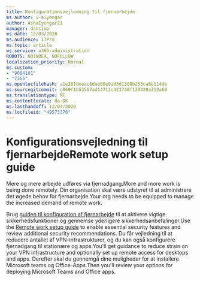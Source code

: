 ```yaml
---
title: Konfigurationsvejledning til fjernarbejde
ms.author: v-aiyengar
author: AshaIyengar21
manager: dansimp
ms.date: 12/03/2020
ms.audience: ITPro
ms.topic: article
ms.service: o365-administration
ROBOTS: NOINDEX, NOFOLLOW
localization_priority: Normal
ms.custom:
- "9004181"
- "7355"
ms.openlocfilehash: a1e26fdeeac6dae00e9ad3d1308b253ca6b114de
ms.sourcegitcommit: c069f1b53567ad14711c423740f120439a312a60
ms.translationtype: MT
ms.contentlocale: da-DK
ms.lasthandoff: 12/04/2020
ms.locfileid: "49573376"
---
```

# <a name="remote-work-setup-guide"></a><span data-ttu-id="ef677-102">Konfigurationsvejledning til fjernarbejde</span><span class="sxs-lookup"><span data-stu-id="ef677-102">Remote work setup guide</span></span>

<span data-ttu-id="ef677-103">Mere og mere arbejde udføres via fjernadgang.</span><span class="sxs-lookup"><span data-stu-id="ef677-103">More and more work is being done remotely.</span></span> <span data-ttu-id="ef677-104">Din organisation skal være udstyret til at administrere det øgede behov for fjernarbejde.</span><span class="sxs-lookup"><span data-stu-id="ef677-104">Your org needs to be equipped to manage the increased demand of remote work.</span></span>

<span data-ttu-id="ef677-105">Brug [guiden til konfiguration af fjernarbejde](https://go.microsoft.com/fwlink/?linkid=2142062) til at aktivere vigtige sikkerhedsfunktioner og gennemse yderligere sikkerhedsanbefalinger.</span><span class="sxs-lookup"><span data-stu-id="ef677-105">Use the [Remote work setup guide](https://go.microsoft.com/fwlink/?linkid=2142062) to enable essential security features and review additional security recommendations.</span></span> <span data-ttu-id="ef677-106">Du får vejledning til at reducere antallet af VPN-infrastrukturer, og du kan også konfigurere fjernadgang til stationære og apps.</span><span class="sxs-lookup"><span data-stu-id="ef677-106">You'll get guidance to reduce strain on your VPN infrastructure and optionally set up remote access for desktops and apps.</span></span> <span data-ttu-id="ef677-107">Derefter skal du gennemgå dine muligheder for at installere Microsoft teams og Office-Apps.</span><span class="sxs-lookup"><span data-stu-id="ef677-107">Then you'll review your options for deploying ‎Microsoft Teams‎ and ‎Office‎ apps.</span></span>
